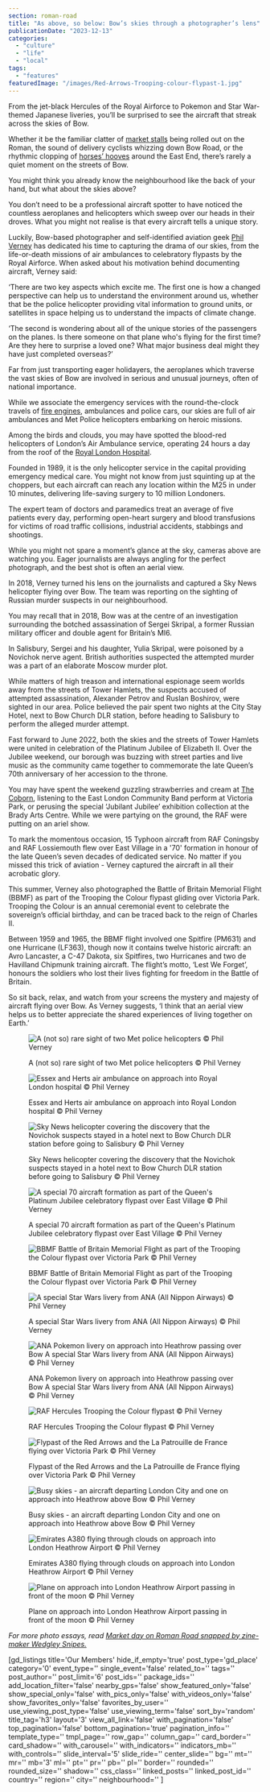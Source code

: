 ```yaml
---
section: roman-road
title: "As above, so below: Bow’s skies through a photographer’s lens"
publicationDate: "2023-12-13"
categories: 
  - "culture"
  - "life"
  - "local"
tags: 
  - "features"
featuredImage: "/images/Red-Arrows-Trooping-colour-flypast-1.jpg"
---
```


From the jet-black Hercules of the Royal Airforce to Pokemon and Star War-themed Japanese liveries, you’ll be surprised to see the aircraft that streak across the skies of Bow.

Whether it be the familiar clatter of [market stalls](https://romanroadlondon.com/roman-road-market-archive-old-images-90s/) being rolled out on the Roman, the sound of delivery cyclists whizzing down Bow Road, or the rhythmic clopping of [horses’ hooves](https://romanroadlondon.com/east-end-black-horse-drawn-carriage-funeral-cortege-photoessay/) around the East End, there’s rarely a quiet moment on the streets of Bow.

You might think you already know the neighbourhood like the back of your hand, but what about the skies above?

You don’t need to be a professional aircraft spotter to have noticed the countless aeroplanes and helicopters which sweep over our heads in their droves. What you might not realise is that every aircraft tells a unique story. 

Luckily, Bow-based photographer and self-identified aviation geek [Phil Verney](https://romanroadlondon.com/e3-night-sky-phil-verney/) has dedicated his time to capturing the drama of our skies, from the life-or-death missions of air ambulances to celebratory flypasts by the Royal Airforce. When asked about his motivation behind documenting aircraft, Verney said:

‘There are two key aspects which excite me. The first one is how a changed perspective can help us to understand the environment around us, whether that be the police helicopter providing vital information to ground units, or satellites in space helping us to understand the impacts of climate change.

‘The second is wondering about all of the unique stories of the passengers on the planes. Is there someone on that plane who's flying for the first time? Are they here to surprise a loved one? What major business deal might they have just completed overseas?’

Far from just transporting eager holidayers, the aeroplanes which traverse the vast skies of Bow are involved in serious and unusual journeys, often of national importance. 

While we associate the emergency services with the round-the-clock travels of [fire engines](https://bethnalgreenlondon.co.uk/bethnal-green-fire-station/), ambulances and police cars, our skies are full of air ambulances and Met Police helicopters embarking on heroic missions.

Among the birds and clouds, you may have spotted the blood-red helicopters of London’s Air Ambulance service, operating 24 hours a day from the roof of the [Royal London Hospital](https://whitechapellondon.co.uk/royal-hospital-east-london-emergency-care-elizabeth-line/). 

Founded in 1989, it is the only helicopter service in the capital providing emergency medical care. You might not know from just squinting up at the choppers, but each aircraft can reach any location within the M25 in under 10 minutes, delivering life-saving surgery to 10 million Londoners. 

The expert team of doctors and paramedics treat an average of five patients every day, performing open-heart surgery and blood transfusions for victims of road traffic collisions, industrial accidents, stabbings and shootings. 

While you might not spare a moment’s glance at the sky, cameras above are watching you. Eager journalists are always angling for the perfect photograph, and the best shot is often an aerial view. 

In 2018, Verney turned his lens on the journalists and captured a Sky News helicopter flying over Bow. The team was reporting on the sighting of Russian murder suspects in our neighbourhood. 

You may recall that in 2018, Bow was at the centre of an investigation surrounding the botched assassination of Sergei Skripal, a former Russian military officer and double agent for Britain’s MI6. 

In Salisbury, Sergei and his daughter, Yulia Skripal, were poisoned by a Novichok nerve agent. British authorities suspected the attempted murder was a part of an elaborate Moscow murder plot. 

While matters of high treason and international espionage seem worlds away from the streets of Tower Hamlets, the suspects accused of attempted assassination, Alexander Petrov and Ruslan Boshirov, were sighted in our area. Police believed the pair spent two nights at the City Stay Hotel, next to Bow Church DLR station, before heading to Salisbury to perform the alleged murder attempt. 

Fast forward to June 2022, both the skies and the streets of Tower Hamlets were united in celebration of the Platinum Jubilee of Elizabeth II. Over the Jubilee weekend, our borough was buzzing with street parties and live music as the community came together to commemorate the late Queen’s 70th anniversary of her accession to the throne.

You may have spent the weekend guzzling strawberries and cream at [The Coborn](https://romanroadlondon.com/coborn-pub-mile-end-reopens/), listening to the East London Community Band perform at Victoria Park, or perusing the special ‘Jubilant Jubilee’ exhibition collection at the Brady Arts Centre. While we were partying on the ground, the RAF were putting on an ariel show. 

To mark the momentous occasion, 15 Typhoon aircraft from RAF Coningsby and RAF Lossiemouth flew over East Village in a '70' formation in honour of the late Queen’s seven decades of dedicated service. No matter if you missed this trick of aviation - Verney captured the aircraft in all their acrobatic glory. 

This summer, Verney also photographed the Battle of Britain Memorial Flight (BBMF) as part of the Trooping the Colour flypast gliding over Victoria Park. Trooping the Colour is an annual ceremonial event to celebrate the sovereign’s official birthday, and can be traced back to the reign of Charles II. 

Between 1959 and 1965, the BBMF flight involved one Spitfire (PM631) and one Hurricane (LF363), though now it contains twelve historic aircraft: an Avro Lancaster, a C-47 Dakota, six Spitfires, two Hurricanes and two de Havilland Chipmunk training aircraft. The flight’s motto, ‘Lest We Forget’, honours the soldiers who lost their lives fighting for freedom in the Battle of Britain.

So sit back, relax, and watch from your screens the mystery and majesty of aircraft flying over Bow. As Verney suggests, ‘I think that an aerial view helps us to better appreciate the shared experiences of living together on Earth.’

<figure>

![A (not so) rare sight of two Met police helicopters © Phil Verney](/images/A-rare-sight-of-two-Met-police-helicopters-together-on-a-mission-over-Bow-1-1024x683.jpg)

<figcaption>

A (not so) rare sight of two Met police helicopters © Phil Verney

</figcaption>

</figure>

<figure>

![Essex and Herts air ambulance on approach into Royal London hospital © Phil Verney](/images/Essex-and-Herts-air-ambulance-on-approach-into-Royal-London-hospital-1-1024x683.jpg)

<figcaption>

Essex and Herts air ambulance on approach into Royal London hospital © Phil Verney

</figcaption>

</figure>

<figure>

![Sky News helicopter covering the discovery that the Novichok suspects stayed in a hotel next to Bow Church DLR station before going to Salisbury © Phil Verney](/images/Sky-News-helicopter-covering-discovery-that-the-Novichok-suspects-stayed-in-a-hotel-next-to-Bow-Church-DLR-station-before-going-to-Salisbury-1-1024x683.jpg)

<figcaption>

Sky News helicopter covering the discovery that the Novichok suspects stayed in a hotel next to Bow Church DLR station before going to Salisbury © Phil Verney

</figcaption>

</figure>

<figure>

![A special 70 aircraft formation as part of the Queen's Platinum Jubilee celebratory flypast over East Village © Phil Verney](/images/A-special-70-aircraft-formation-as-part-of-the-Queens-platinum-jubilee-celebrations-flypast-over-East-Village-original-1-1024x683.jpg)

<figcaption>

A special 70 aircraft formation as part of the Queen's Platinum Jubilee celebratory flypast over East Village © Phil Verney

</figcaption>

</figure>

<figure>

![BBMF Battle of Britain Memorial Flight as part of the Trooping the Colour flypast over Victoria Park © Phil Verney](/images/BBMF-Battle-of-Britain-Memorial-Flight-as-part-of-Trooping-the-Colour-flypast-over-Victoria-Park-1-1024x683.jpg)

<figcaption>

BBMF Battle of Britain Memorial Flight as part of the Trooping the Colour flypast over Victoria Park © Phil Verney

</figcaption>

</figure>

<figure>

![A special Star Wars livery from ANA (All Nippon Airways) © Phil Verney](/images/Special-Star-Wars-livery-from-ANA-1-1024x683.jpg)

<figcaption>

A special Star Wars livery from ANA (All Nippon Airways) © Phil Verney

</figcaption>

</figure>

<figure>

![ANA Pokemon livery on approach into Heathrow passing over Bow A special Star Wars livery from ANA (All Nippon Airways) © Phil Verney](/images/ANA-Pokemon-livery-on-approach-into-Heathrow-passing-over-Bow-1-1024x683.jpg)

<figcaption>

ANA Pokemon livery on approach into Heathrow passing over Bow A special Star Wars livery from ANA (All Nippon Airways) © Phil Verney

</figcaption>

</figure>

<figure>

![RAF Hercules Trooping the Colour flypast © Phil Verney](/images/RAF-Hercules-trooping-colour-flypast-1-1024x683.jpg)

<figcaption>

RAF Hercules Trooping the Colour flypast © Phil Verney

</figcaption>

</figure>

<figure>

![Flypast of the Red Arrows and the La Patrouille de France flying over Victoria Park © Phil Verney](/images/Flypast-of-the-Red-Arrows-and-the-La-Patrouille-de-France-flying-over-Victoria-Park-original-1-1024x683.jpg)

<figcaption>

Flypast of the Red Arrows and the La Patrouille de France flying over Victoria Park © Phil Verney

</figcaption>

</figure>

<figure>

![Busy skies - an aircraft departing London City and one on approach into Heathrow above Bow © Phil Verney](/images/Busy-skies.-An-aircraft-departing-London-City-and-one-on-approach-into-Heathrow-above-Bow-1-1024x683.jpg)

<figcaption>

Busy skies - an aircraft departing London City and one on approach into Heathrow above Bow © Phil Verney

</figcaption>

</figure>

<figure>

![Emirates A380 flying through clouds on approach into London Heathrow Airport © Phil Verney](/images/Emirates-A380-flying-through-clouds-on-approach-into-LHR-1-1024x683.jpg)

<figcaption>

Emirates A380 flying through clouds on approach into London Heathrow Airport © Phil Verney

</figcaption>

</figure>

<figure>

![Plane on approach into London Heathrow Airport passing in front of the moon © Phil Verney](/images/Plane-on-approach-into-LHR-passing-in-front-of-a-moon-1-1024x683.jpg)

<figcaption>

Plane on approach into London Heathrow Airport passing in front of the moon © Phil Verney

</figcaption>

</figure>

_For more photo essays, read_ [_Market day on Roman Road snapped by zine-maker Wedgley Snipes._](https://romanroadlondon.com/roman-road-market-wedgley-snipes-photoessay/) 

\[gd\_listings title='Our Members' hide\_if\_empty='true' post\_type='gd\_place' category='0' event\_type='' single\_event='false' related\_to='' tags='' post\_author='' post\_limit='6' post\_ids='' package\_ids='' add\_location\_filter='false' nearby\_gps='false' show\_featured\_only='false' show\_special\_only='false' with\_pics\_only='false' with\_videos\_only='false' show\_favorites\_only='false' favorites\_by\_user='' use\_viewing\_post\_type='false' use\_viewing\_term='false' sort\_by='random' title\_tag='h3' layout='3' view\_all\_link='false' with\_pagination='false' top\_pagination='false' bottom\_pagination='true' pagination\_info='' template\_type='' tmpl\_page='' row\_gap='' column\_gap='' card\_border='' card\_shadow='' with\_carousel='' with\_indicators='' indicators\_mb='' with\_controls='' slide\_interval='5' slide\_ride='' center\_slide='' bg='' mt='' mr='' mb='3' ml='' pt='' pr='' pb='' pl='' border='' rounded='' rounded\_size='' shadow='' css\_class='' linked\_posts='' linked\_post\_id='' country='' region='' city='' neighbourhood='' \]
